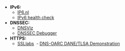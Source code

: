 - **IPv6:** 
  - [IP6.nl](https://ip6.nl/)
  - [IPv6 health check](https://www.mythic-beasts.com/ipv6/health-check/)
- **DNSSEC:**
  - [DNSViz](http://dnsviz.net/)
  - [DNSSEC Debugger](https://dnssec-debugger.verisignlabs.com/)
- **HTTPS:**
  - [SSLlabs](https://www.ssllabs.com/ssltest/)
  - [DNS-OARC DANE/TLSA Demonstration](http://dane.dns-oarc.net/)
